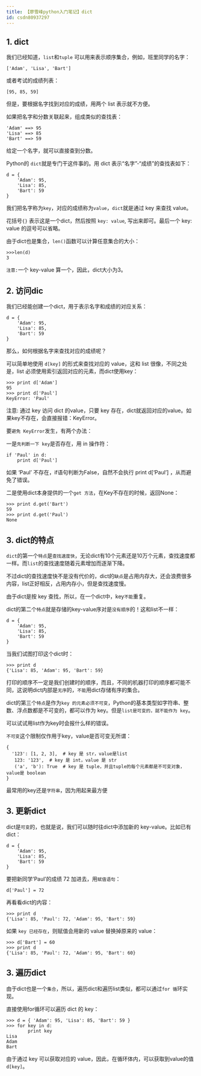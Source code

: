 ```yaml
---
title: 【廖雪峰python入门笔记】dict
id: csdn80937297
---
```


## 1\. dict

我们已经知道，`list`和`tuple` 可以用来表示顺序集合，例如，班里同学的名字：

```
['Adam', 'Lisa', 'Bart']
```

或者考试的成绩列表：

```
[95, 85, 59]
```

但是，要根据名字找到对应的成绩，用两个 list 表示就不方便。

如果把名字和分数关联起来，组成类似的查找表：

```
'Adam' ==> 95
'Lisa' ==> 85
'Bart' ==> 59
```

给定一个名字，就可以直接查到分数。

Python的 `dict`就是专门干这件事的。用 dict 表示“名字”-“成绩”的查找表如下：

```
d = {
    'Adam': 95,
    'Lisa': 85,
    'Bart': 59
}
```

我们把名字称为`key`，对应的成绩称为`value`，`dict`就是通过 key 来查找 value。

花括号`{}` 表示这是一个dict，然后按照 `key: value`, 写出来即可。最后一个 key: value 的逗号可以省略。

由于dict也是集合，`len()`函数可以计算任意集合的大小：

```
>>>len(d)
3
```

`注意:`一个 key-value 算一个，因此，dict大小为3。

## 2\. 访问dic

我们已经能创建一个dict，用于表示名字和成绩的对应关系：

```
d = {
    'Adam': 95,
    'Lisa': 85,
    'Bart': 59
}
```

那么，如何根据名字来查找对应的成绩呢？

可以简单地使用 `d[key]` 的形式来查找对应的 value，这和 list 很像，不同之处是，list 必须使用索引返回对应的元素，而dict使用key：

```
>>> print d['Adam']
95
>>> print d['Paul']
KeyError: 'Paul'
```

注意: 通过 key 访问 dict 的value，只要 key 存在，dict就返回对应的value。如果key不存在，会直接报错：KeyError。

要`避免 KeyError`发生，有两个办法：

一是`先判断一下 key`是否存在，用 in 操作符：

```
if 'Paul' in d:
    print d['Paul']
```

如果 ‘Paul’ 不存在，if语句判断为False，自然不会执行 print d[‘Paul’] ，从而避免了错误。

二是使用dict本身提供的一个`get 方法`，在Key不存在的时候，返回None：

```
>>> print d.get('Bart')
59
>>> print d.get('Paul')
None
```

## 3\. dict的特点

`dict`的第一个`特点`是`查找速度快`，无论dict有10个元素还是10万个元素，查找速度都一样。而`list`的查找速度随着元素增加而逐渐下降。

不过dict的查找速度快不是没有代价的，dict的`缺点`是占用内存大，还会浪费很多内容，list正好相反，占用内存小，但是查找速度慢。

由于dict是按 key 查找，所以，在一个dict中，key`不能`重复。

dict的第二个`特点`就是存储的key-value序对是`没有顺序`的！这和list不一样：

```
d = {
    'Adam': 95,
    'Lisa': 85,
    'Bart': 59
}
```

当我们试图打印这个dict时：

```
>>> print d
{'Lisa': 85, 'Adam': 95, 'Bart': 59}
```

打印的顺序不一定是我们创建时的顺序，而且，不同的机器打印的顺序都可能不同，这说明dict内部是`无序`的，`不能`用dict存储有序的集合。

dict的第三个`特点`是作为`key 的元素必须不可变`，Python的基本类型如字符串、整数、浮点数都是不可变的，都可以作为 key。但是`list是可变的，就不能作为 key`。

可以试试用list作为key时会报什么样的错误。

`不可变`这个限制仅作用于key，value是否可变无所谓：

```
{
  '123': [1, 2, 3],  # key 是 str，value是list
   123: '123',  # key 是 int，value 是 str
   ('a', 'b'): True  # key 是 tuple，并且tuple的每个元素都是不可变对象，value是 boolean
}
```

最常用的key还是`字符串`，因为用起来最方便

## 3\. 更新dict

dict是`可变`的，也就是说，我们可以随时往dict中添加新的 key-value。比如已有dict：

```
d = {
    'Adam': 95,
    'Lisa': 85,
    'Bart': 59
}
```

要把新同学’Paul’的成绩 72 加进去，用`赋值语句`：

```
d['Paul'] = 72
```

再看看dict的内容：

```
>>> print d
{'Lisa': 85, 'Paul': 72, 'Adam': 95, 'Bart': 59}
```

如果 `key 已经存在`，则赋值会用新的 value 替换掉原来的 value：

```
>>> d['Bart'] = 60
>>> print d
{'Lisa': 85, 'Paul': 72, 'Adam': 95, 'Bart': 60}
```

## 3\. 遍历dict

由于dict也是一个`集合`，所以，遍历dict和遍历list类似，都可以通过`for 循`环实现。

直接使用for循环可以遍历 dict 的 key：

```
>>> d = { 'Adam': 95, 'Lisa': 85, 'Bart': 59 }
>>> for key in d:
        print key
Lisa
Adam
Bart
```

由于通过 key 可以获取对应的 value，因此，在循环体内，可以获取到value的值`d[key]`。
